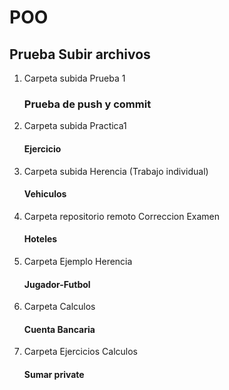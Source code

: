 # POO
## Prueba Subir archivos
1. Carpeta subida Prueba 1
   ### Prueba de push y commit

3. Carpeta subida Practica1
    #### Ejercicio

4. Carpeta subida Herencia (Trabajo individual)
   #### Vehiculos

5. Carpeta repositorio remoto Correccion Examen
     #### Hoteles
   
6. Carpeta Ejemplo Herencia
   #### Jugador-Futbol

7. Carpeta Calculos
    #### Cuenta Bancaria

8. Carpeta Ejercicios Calculos
    #### Sumar private

